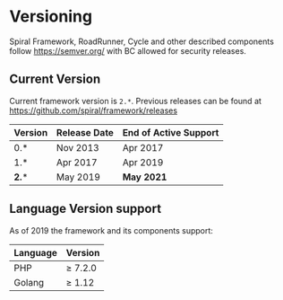 # Versioning
Spiral Framework, RoadRunner, Cycle and other described components follow https://semver.org/ with BC allowed for security 
releases.

## Current Version
Current framework version is `2.*`. Previous releases can be found at https://github.com/spiral/framework/releases

Version  | Release Date | End of Active Support
---      | ---          | ---
0.*      | Nov 2013     | Apr 2017
1.*      | Apr 2017     | Apr 2019 
**2.***  | May 2019     | **May 2021**

## Language Version support
As of 2019 the framework and its components support:

Language | Version
---      | ---
PHP      | ≥ 7.2.0
Golang   | ≥ 1.12
